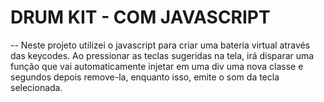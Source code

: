# DRUM KIT - COM JAVASCRIPT 

-- Neste projeto utilizei o javascript para criar uma bateria virtual através das keycodes. Ao pressionar as teclas sugeridas na tela, irá disparar uma função que vai automaticamente injetar em uma div uma nova classe e segundos depois remove-la, enquanto isso, emite o som da tecla selecionada. 